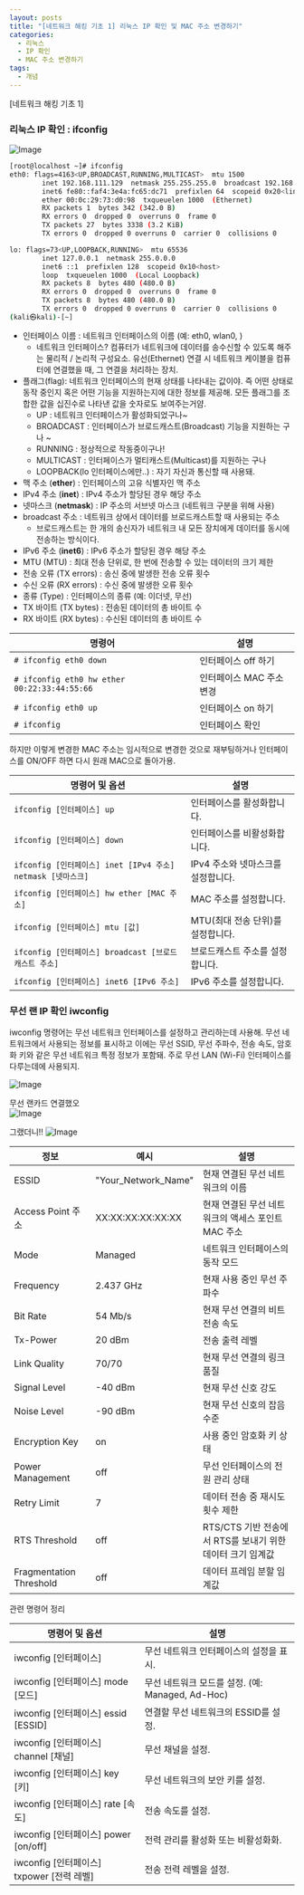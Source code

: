 ```yaml
---
layout: posts
title: "[네트워크 해킹 기초 1] 리눅스 IP 확인 및 MAC 주소 변경하기"
categories:
  - 리눅스
  - IP 확인
  - MAC 주소 변경하기
tags:
  - 개념 
---
```

[네트워크 해킹 기초 1] 

### 리눅스 IP 확인 : ifconfig  
![Image](https://github.com/user-attachments/assets/e7cd9991-90f3-4118-8055-5e8e25a79680)
```bash 
[root@localhost ~]# ifconfig
eth0: flags=4163<UP,BROADCAST,RUNNING,MULTICAST>  mtu 1500
        inet 192.168.111.129  netmask 255.255.255.0  broadcast 192.168.111.255
        inet6 fe80::faf4:3e4a:fc65:dc71  prefixlen 64  scopeid 0x20<link>
        ether 00:0c:29:73:d0:98  txqueuelen 1000  (Ethernet)
        RX packets 1  bytes 342 (342.0 B)
        RX errors 0  dropped 0  overruns 0  frame 0
        TX packets 27  bytes 3338 (3.2 KiB)
        TX errors 0  dropped 0 overruns 0  carrier 0  collisions 0

lo: flags=73<UP,LOOPBACK,RUNNING>  mtu 65536
        inet 127.0.0.1  netmask 255.0.0.0
        inet6 ::1  prefixlen 128  scopeid 0x10<host>
        loop  txqueuelen 1000  (Local Loopback)
        RX packets 8  bytes 480 (480.0 B)
        RX errors 0  dropped 0  overruns 0  frame 0
        TX packets 8  bytes 480 (480.0 B)
        TX errors 0  dropped 0 overruns 0  carrier 0  collisions 0
(kali㉿kali)-[~]
```

* 인터페이스 이름 : 네트워크 인터페이스의 이름 (예: eth0, wlan0, )
  - 네트워크 인터페이스? 컴퓨터가 네트워크에 데이터를 송수신할 수 있도록 해주는 물리적 / 논리적 구성요소. 유선(Ethernet) 연결 시 네트워크 케이블을 컴퓨터에 연결했을 때, 그 연결을 처리하는 장치.     
* 플래그(flag): 네트워크 인터페이스의 현재 상태를 나타내는 값이야. 즉 어떤 상태로 동작 중인지 혹은 어떤 기능을 지원하는지에 대한 정보를 제공해. 모든 플래그를 조합한 값을 십진수로 나타낸 값을 숫자로도 보여주는거얌. 
  * UP : 네트워크 인터페이스가 활성화되었구나~ 
  * BROADCAST : 인터페이스가 브로드캐스트(Broadcast) 기능을 지원하는 구나 ~ 
  * RUNNING : 정상적으로 작동중이구나! 
  * MULTICAST : 인터페이스가 멀티캐스트(Multicast)를 지원하는 구나 
  * LOOPBACK(lo 인터페이스에만..) :  자기 자신과 통신할 때 사용돼. 
* 맥 주소 (**ether**) : 인터페이스의 고유 식별자인 맥 주소
* IPv4 주소 (**inet**) : IPv4 주소가 할당된 경우 해당 주소
* 넷마스크 (**netmask**) : IP 주소의 서브넷 마스크 (네트워크 구분을 위해 사용)
* broadcast 주소 : 네트워크 상에서 데이터를 브로드캐스트할 때 사용되는 주소
    - 브로드캐스트는 한 개의 송신자가 네트워크 내 모든 장치에게 데이터를 동시에 전송하는 방식이다. 
* IPv6 주소 (**inet6**) : IPv6 주소가 할당된 경우 해당 주소
* MTU (MTU) : 최대 전송 단위로, 한 번에 전송할 수 있는 데이터의 크기 제한
* 전송 오류 (TX errors)  : 송신 중에 발생한 전송 오류 횟수
* 수신 오류 (RX errors)  : 수신 중에 발생한 오류 횟수
* 종류 (Type)            : 인터페이스의 종류 (예: 이더넷, 무선)
* TX 바이트 (TX bytes)  : 전송된 데이터의 총 바이트 수
* RX 바이트 (RX bytes)  : 수신된 데이터의 총 바이트 수

| 명령어                          | 설명                      |
|--------------------------------|--------------------------|
| `# ifconfig eth0 down`           | 인터페이스 off 하기       |
| `# ifconfig eth0 hw ether 00:22:33:44:55:66` | 인터페이스 MAC 주소 변경 |
| `# ifconfig eth0 up`             | 인터페이스 on 하기        |
| `# ifconfig`                     | 인터페이스 확인           |

하지만 이렇게 변경한 MAC 주소는 임시적으로 변경한 것으로 재부팅하거나 인터페이스를 ON/OFF 하면 다시 원래 MAC으로 돌아가용.

| 명령어 및 옵션                          | 설명                                   |
|----------------------------------------|----------------------------------------|
| `ifconfig [인터페이스] up`              | 인터페이스를 활성화합니다.              |
| `ifconfig [인터페이스] down`            | 인터페이스를 비활성화합니다.            |
| `ifconfig [인터페이스] inet [IPv4 주소] netmask [넷마스크]` | IPv4 주소와 넷마스크를 설정합니다.       |
| `ifconfig [인터페이스] hw ether [MAC 주소]` | MAC 주소를 설정합니다.                  |
| `ifconfig [인터페이스] mtu [값]`        | MTU(최대 전송 단위)를 설정합니다.        |
| `ifconfig [인터페이스] broadcast [브로드캐스트 주소]` | 브로드캐스트 주소를 설정합니다.          |
| `ifconfig [인터페이스] inet6 [IPv6 주소]` | IPv6 주소를 설정합니다.                 |


### 무선 랜 IP 확인 iwconfig 
iwconfig 명령어는 무선 네트워크 인터페이스를 설정하고 관리하는데 사용해. 무선 네트워크에서 사용되는 정보를 표시하고 이에는 무선 SSID, 무선 주파수, 전송 속도, 암호화 키와 같은 무선 네트워크 특정 정보가 포함돼. 
주로 무선 LAN (Wi-Fi) 인터페이스를 다루는데에 사용되지.     

![Image](https://github.com/user-attachments/assets/e43cc1bc-797a-440f-9cef-de197ce75201)  

무선 랜카드 연결했오    
![Image](https://github.com/user-attachments/assets/740a5e6c-b8d7-4fc6-aec8-1fedad1ebf84)

그랬더니!! 
![Image](https://github.com/user-attachments/assets/c9f29865-30d4-466b-9935-5fa6ddbdaa23)


| 정보                   | 예시                             | 설명                                          |
|-----------------------|----------------------------------|-----------------------------------------------|
| ESSID                 | "Your_Network_Name"             | 현재 연결된 무선 네트워크의 이름                |
| Access Point 주소      | XX:XX:XX:XX:XX:XX               | 현재 연결된 무선 네트워크의 액세스 포인트 MAC 주소 |
| Mode                  | Managed                         | 네트워크 인터페이스의 동작 모드               |
| Frequency             | 2.437 GHz                       | 현재 사용 중인 무선 주파수                     |
| Bit Rate              | 54 Mb/s                         | 현재 무선 연결의 비트 전송 속도               |
| Tx-Power              | 20 dBm                          | 전송 출력 레벨                                 |
| Link Quality          | 70/70                           | 현재 무선 연결의 링크 품질                    |
| Signal Level          | -40 dBm                         | 현재 무선 신호 강도                            |
| Noise Level           | -90 dBm                         | 현재 무선 신호의 잡음 수준                     |
| Encryption Key        | on                              | 사용 중인 암호화 키 상태                      |
| Power Management      | off                             | 무선 인터페이스의 전원 관리 상태               |
| Retry Limit           | 7                               | 데이터 전송 중 재시도 횟수 제한               |
| RTS Threshold         | off                             | RTS/CTS 기반 전송에서 RTS를 보내기 위한 데이터 크기 임계값 |
| Fragmentation Threshold | off                            | 데이터 프레임 분할 임계값                     |

관련 명령어 정리 

| 명령어 및 옵션                      | 설명                                                                   |
|-----------------------------------|------------------------------------------------------------------------|
| iwconfig [인터페이스]              | 무선 네트워크 인터페이스의 설정을 표시.                             |
| iwconfig [인터페이스] mode [모드]   | 무선 네트워크 모드를 설정. (예: Managed, Ad-Hoc)                    |
| iwconfig [인터페이스] essid [ESSID] | 연결할 무선 네트워크의 ESSID를 설정.                               |
| iwconfig [인터페이스] channel [채널]| 무선 채널을 설정.                                                 |
| iwconfig [인터페이스] key [키]      | 무선 네트워크의 보안 키를 설정.                                     |
| iwconfig [인터페이스] rate [속도]   | 전송 속도를 설정.                                                 |
| iwconfig [인터페이스] power [on/off]| 전력 관리를 활성화 또는 비활성화화.                                   |
| iwconfig [인터페이스] txpower [전력 레벨] | 전송 전력 레벨을 설정.                                          |

